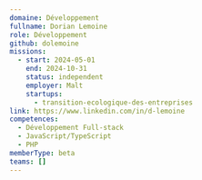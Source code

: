 ```yaml
---
domaine: Développement
fullname: Dorian Lemoine
role: Développement
github: dolemoine
missions:
  - start: 2024-05-01
    end: 2024-10-31
    status: independent
    employer: Malt
    startups:
      - transition-ecologique-des-entreprises
link: https://www.linkedin.com/in/d-lemoine
competences:
  - Développement Full-stack
  - JavaScript/TypeScript
  - PHP
memberType: beta
teams: []
---
```

